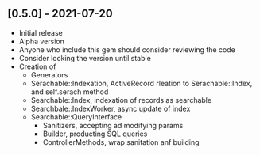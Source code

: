 ## [0.5.0] - 2021-07-20

- Initial release
- Alpha version
- Anyone who include this gem should consider reviewing the code
- Consider locking the version until stable
- Creation of
  * Generators
  * Serachable::Indexation, ActiveRecord rleation to Serachable::Index, and self.serach method
  * Searchable::Index, indexation of records as searchable
  * Searchbale::IndexWorker, async update of index
  * Searchable::QueryInterface
    + Sanitizers, accepting ad modifying params
    + Builder, producting SQL  queries
    + ControllerMethods, wrap sanitation anf building
